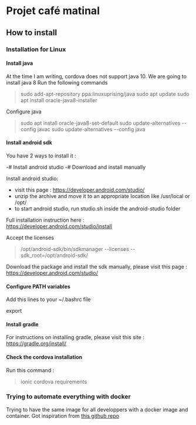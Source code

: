 # Projet café matinal

## How to install


### Installation for Linux

#### Install java

At the time I am writing, cordova does not support java 10. We are going to install java 8
Run the following commands

> sudo add-apt-repository ppa:linuxuprising/java
> sudo apt update
> sudo apt install oracle-java8-installer

Configure java

> sudo apt install oracle-java8-set-default
> sudo update-alternatives --config javac
> sudo update-alternatives --config java




#### Install android sdk

You have 2 ways to install it : 

 -# Install android studio
 -# Download and install manually

Install android studio:

 - visit this page : https://developer.android.com/studio/
 - unzip the archive and move it to an appropriate location like /usr/local or /opt/
 - to start android studio, run studio.sh inside the android-studio folder

Full installation instruction here : https://developer.android.com/studio/install

Accept the licenses

> /opt/android-sdk/bin/sdkmanager --licenses --sdk_root=/opt/android-sdk/


Download the package and install the sdk manually, please visit this page : https://developer.android.com/studio/

#### Configure PATH variables

Add this lines to your ~/.bashrc file

export 

#### Install gradle

For instructions on installing gradle, please visit this site : https://gradle.org/install/


#### Check the cordova installation

Run this command : 

> ionic cordova requirements

### Trying to automate everything with docker

Trying to have the same image for all developpers with a docker image and container.
Got inspiration from [this github repo](https://github.com/mswag/docker-ionic/)




